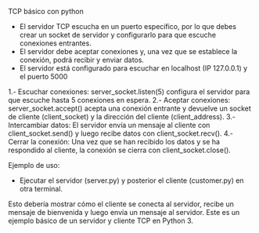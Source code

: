 TCP básico con python

* El servidor TCP escucha en un puerto específico, por lo que debes crear un socket de servidor y configurarlo para que escuche conexiones entrantes.
* El servidor debe aceptar conexiones y, una vez que se establece la conexión, podrá recibir y enviar datos.
* El servidor está configurado para escuchar en localhost (IP 127.0.0.1) y el puerto 5000

1.- Escuchar conexiones: server_socket.listen(5) configura el servidor para que escuche hasta 5 conexiones en espera.
2.- Aceptar conexiones: server_socket.accept() acepta una conexión entrante y devuelve un socket de cliente (client_socket) y la dirección del cliente (client_address).
3.- Intercambiar datos: El servidor envía un mensaje al cliente con client_socket.send() y luego recibe datos con client_socket.recv().
4.- Cerrar la conexión: Una vez que se han recibido los datos y se ha respondido al cliente, la conexión se cierra con client_socket.close().

Ejemplo de uso:
 - Ejecutar el servidor (server.py) y posterior el cliente (customer.py) en otra terminal.


Esto debería mostrar cómo el cliente se conecta al servidor, recibe un mensaje de bienvenida y luego envía un mensaje al servidor.
Este es un ejemplo básico de un servidor y cliente TCP en Python 3.
